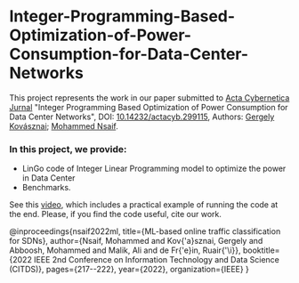 # Integer-Programming-Based-Optimization-of-Power-Consumption-for-Data-Center-Networks

This project represents the work in our paper submitted to [Acta Cybernetica Jurnal](https://cyber.bibl.u-szeged.hu/index.php/actcybern/article/view/4335) "Integer Programming Based Optimization of Power Consumption for Data Center Networks",  DOI: [10.14232/actacyb.299115](https://doi.org/10.14232/actacyb.299115), Authors: [Gergely Kovásznai](https://ieeexplore.ieee.org/author/37569885400); [Mohammed Nsaif](https://ieeexplore.ieee.org/author/37089577341).

### In this project, we provide:

- LinGo code of Integer Linear Programming model to optimize the power in Data Center
 - Benchmarks.

See this [video](https://www.youtube.com/watch?v=tfyDH6iGQCc), which includes a practical example of running the code at the end. Please, if you find the code useful, cite our work.

@inproceedings{nsaif2022ml,
  title={ML-based online traffic classification for SDNs},
  author={Nsaif, Mohammed and Kov{\'a}sznai, Gergely and Abboosh, Mohammed and Malik, Ali and de Fr{\'e}in, Ruair{\'\i}},
  booktitle={2022 IEEE 2nd Conference on Information Technology and Data Science (CITDS)},
  pages={217--222},
  year={2022},
  organization={IEEE}
}
